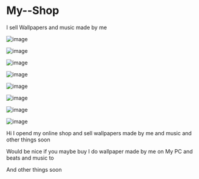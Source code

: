 # My--Shop
I sell Wallpapers and music made by me


![image](https://github.com/Ulrich2022/My--Shop/assets/92866058/22523190-b3f7-4bda-8996-1461f9e3ef8b)

![image](https://github.com/Ulrich2022/My--Shop/assets/92866058/9c19cf65-39f5-47fd-9b7e-9ef37bc42857)

![image](https://github.com/Ulrich2022/My--Shop/assets/92866058/aba3633c-6fbc-47b6-b3d3-1966cad75dd6)

![image](https://github.com/Ulrich2022/My--Shop/assets/92866058/f4297144-da68-4587-bc91-24a75c527f1a)

![image](https://github.com/Ulrich2022/My--Shop/assets/92866058/d1dc789f-d269-4e7c-a62a-be80c0bd01f5)

![image](https://github.com/Ulrich2022/My--Shop/assets/92866058/8e0fb14c-924e-415d-899e-01b23bca714e)

![image](https://github.com/Ulrich2022/My--Shop/assets/92866058/138956e8-bb9f-4fd2-abad-37b9d4a955bf)

![image](https://github.com/Ulrich2022/My--Shop/assets/92866058/138956e8-bb9f-4fd2-abad-37b9d4a955bf)



Hi I opend my online shop and sell wallpapers made by me and music and other things soon


Would be nice if you maybe buy I do wallpaper made by me on My PC and beats and music to

And other things soon 

